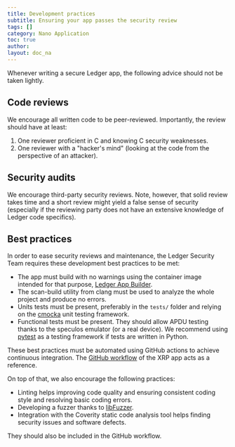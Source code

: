 ```yaml
---
title: Development practices
subtitle: Ensuring your app passes the security review
tags: []
category: Nano Application
toc: true
author:
layout: doc_na
---
```


Whenever writing a secure Ledger app, the following advice should not be taken lightly.

## Code reviews

We encourage all written code to be peer-reviewed. Importantly, the review should have at least:

1.  One reviewer proficient in C and knowing C security weaknesses.
2.  One reviewer with a "hacker's mind" (looking at the code from the perspective of an attacker).

## Security audits

We encourage third-party security reviews. Note, however, that solid review takes time and a short review might yield a false sense of security (especially if the reviewing party does not have an extensive knowledge of Ledger code specifics).

## Best practices

In order to ease security reviews and maintenance, the Ledger Security Team requires these development best practices to be met:

- The app must build with no warnings using the container image intended for that purpose, [Ledger App Builder](https://github.com/LedgerHQ/ledger-app-builder).
- The scan-build utility from clang must be used to analyze the whole project and produce no errors.
- Units tests must be present, preferably in the `tests/` folder and relying on the [cmocka](https://cmocka.org/) unit testing framework.
- Functional tests must be present. They should allow APDU testing thanks to the speculos emulator (or a real device). We recommend using [pytest](https://pytest.org) as a testing framework if tests are written in Python.

These best practices must be automated using GitHub actions to achieve continuous integration. The [GitHub workflow](https://github.com/LedgerHQ/app-xrp/blob/master/.github/workflows/ci-workflow.yml) of the XRP app acts as a reference.

On top of that, we also encourage the following practices:

- Linting helps improving code quality and ensuring consistent coding style and resolving basic coding errors.
- Developing a fuzzer thanks to [libFuzzer](https://llvm.org/docs/LibFuzzer.html).
- Integration with the Coverity static code analysis tool helps finding security issues and software defects.

They should also be included in the GitHub workflow.
